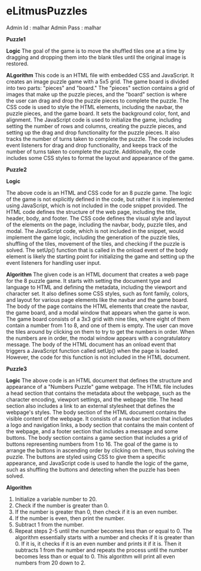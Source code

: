 # eLitmusPuzzles

Admin Id : malhar
Admin Pass : malhar


****Puzzle1****

**Logic**
The goal of the game is to move the shuffled tiles one at a time by dragging and dropping them into the blank tiles until the original image is restored. 

**ALgorithm**
This code is an HTML file with embedded CSS and JavaScript. It creates an image puzzle game with a 5x5 grid. The game board is divided into two parts: "pieces" and "board." The "pieces" section contains a grid of images that make up the puzzle pieces, and the "board" section is where the user can drag and drop the puzzle pieces to complete the puzzle.
The CSS code is used to style the HTML elements, including the navbar, the puzzle pieces, and the game board. It sets the background color, font, and alignment.
The JavaScript code is used to initialize the game, including setting the number of rows and columns, creating the puzzle pieces, and setting up the drag and drop functionality for the puzzle pieces. It also tracks the number of turns taken to complete the puzzle.
The code includes event listeners for drag and drop functionality, and keeps track of the number of turns taken to complete the puzzle. Additionally, the code includes some CSS styles to format the layout and appearance of the game.


****Puzzle2****

**Logic**

The above code is an HTML and CSS code for an 8 puzzle game. The logic of the game is not explicitly defined in the code, but rather it is implemented using JavaScript, which is not included in the code snippet provided.
The HTML code defines the structure of the web page, including the title, header, body, and footer. The CSS code defines the visual style and layout of the elements on the page, including the navbar, body, puzzle tiles, and modal.
The JavaScript code, which is not included in the snippet, would implement the game logic, including the generation of the puzzle tiles, shuffling of the tiles, movement of the tiles, and checking if the puzzle is solved. The setUp() function that is called in the onload event of the body element is likely the starting point for initializing the game and setting up the event listeners for handling user input.

**Algorithm**
The given code is an HTML document that creates a web page for the 8 puzzle game. It starts with setting the document type and language to HTML and defining the metadata, including the viewport and character set. It also defines some CSS styles, such as font family, colors, and layout for various page elements like the navbar and the game board.
The body of the page contains the HTML elements that create the navbar, the game board, and a modal window that appears when the game is won. The game board consists of a 3x3 grid with nine tiles, where eight of them contain a number from 1 to 8, and one of them is empty. The user can move the tiles around by clicking on them to try to get the numbers in order. When the numbers are in order, the modal window appears with a congratulatory message.
The body of the HTML document has an onload event that triggers a JavaScript function called setUp() when the page is loaded. However, the code for this function is not included in the HTML document.


****Puzzle3****

**Logic**
The above code is an HTML document that defines the structure and appearance of a "Numbers Puzzle" game webpage. The HTML file includes a head section that contains the metadata about the webpage, such as the character encoding, viewport settings, and the webpage title. The head section also includes a link to an external stylesheet that defines the webpage's styles.
The body section of the HTML document contains the visible content of the webpage. It consists of a navbar section that includes a logo and navigation links, a body section that contains the main content of the webpage, and a footer section that includes a message and some buttons.
The body section contains a game section that includes a grid of buttons representing numbers from 1 to 16. The goal of the game is to arrange the buttons in ascending order by clicking on them, thus solving the puzzle. The buttons are styled using CSS to give them a specific appearance, and JavaScript code is used to handle the logic of the game, such as shuffling the buttons and detecting when the puzzle has been solved.

**Algorithm**
1) Initialize a variable number to 20.
2) Check if the number is greater than 0.
3) If the number is greater than 0, then check if it is an even number.
4) If the number is even, then print the number.
5) Subtract 1 from the number.
6) Repeat steps 2-5 until the number becomes less than or equal to 0.
The algorithm essentially starts with a number and checks if it is greater than 0. If it is, it checks if it is an even number and prints it if it is. Then it subtracts 1 from the number and repeats the process until the number becomes less than or equal to 0. This algorithm will print all even numbers from 20 down to 2.
